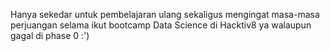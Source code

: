 Hanya sekedar untuk pembelajaran ulang sekaligus mengingat masa-masa perjuangan selama ikut bootcamp Data Science di Hacktiv8
ya walaupun gagal di phase 0 :')
